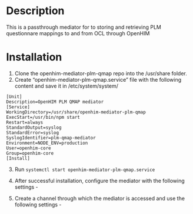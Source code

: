 # Description

This is a passthrough mediator for to storing and retrieving PLM questionnare mappings to and from OCL through OpenHIM

# Installation

1.	Clone the openhim-mediator-plm-qmap repo into the /usr/share folder.
2.	Create “openhim-mediator-plm-qmap.service” file with the following content and save it in /etc/system/system/

```
[Unit]
Description=OpenHIM PLM QMAP mediator
[Service]
WorkingDirectory=/usr/share/openhim-mediator-plm-qmap
ExecStart=/usr/bin/npm start
Restart=always
StandardOutput=syslog
StandardError=syslog
SyslogIdentifier=plm-qmap-mediator
Environment=NODE_ENV=production
User=openhim-core
Group=openhim-core
[Install]
```

3.	Run `systemctl start openhim-mediator-plm-qmap.service`


4. After successful installation, configure the mediator with the following settings - 


5. Create a channel through which the mediator is accessed and use the following settings -

